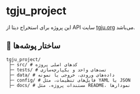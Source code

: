 # tgju_project

این پروژه برای استخراج دیتا از API سایت [tgju.org](https://www.tgju.org) می‌باشد.

## 📁 ساختار پوشه‌ها

```
tgju_project/
 ├─ src/ # کدهای اصلی پروژه 
 ├─ tests/ # تست‌های واحد و یکپارچه‌سازی
 ├─ data/ # داده‌های ورودی، خروجی یا نمونه 
 ├─ config/ # فایل‌های تنظیمات، مثل YAML یا JSON 
 ├─ docs/ # مستندات پروژه، مثل README، نمودارها

```